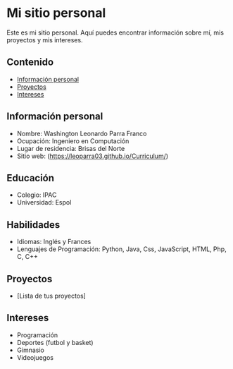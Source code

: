 # Mi sitio personal
 Este es mi sitio personal. Aquí puedes encontrar información sobre mí, mis
 proyectos y mis intereses.

## Contenido
 
 * [Información personal](#información-personal)
 * [Proyectos](#proyectos)
 * [Intereses](#intereses)

## Información personal

 * Nombre: Washington Leonardo Parra Franco
 * Ocupación: Ingeniero en Computación
 * Lugar de residencia: Brisas del Norte
 * Sitio web: (https://leoparra03.github.io/Curriculum/)

## Educación
* Colegio: IPAC
* Universidad: Espol

## Habilidades
* Idiomas: Inglés y Frances
* Lenguajes de Programación: Python, Java, Css, JavaScript, HTML, Php, C, C++
  
## Proyectos
* [Lista de tus proyectos]
  
## Intereses
* Programación
* Deportes (futbol y basket)
* Gimnasio
* Videojuegos
